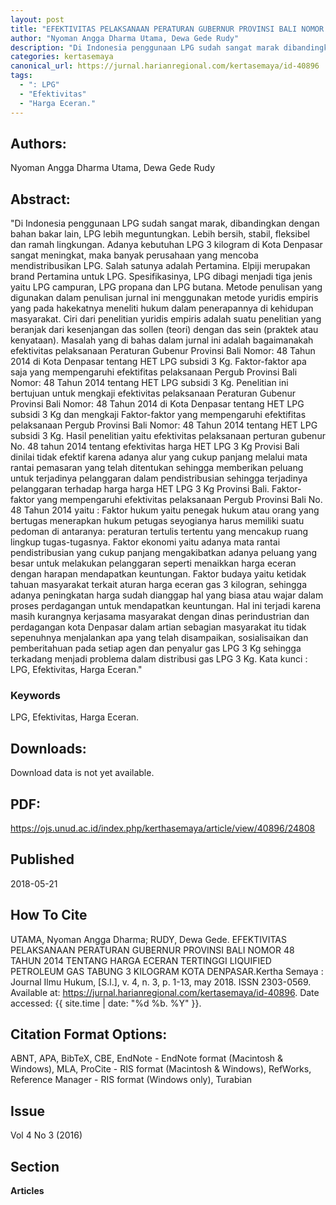 ```yaml
---
layout: post
title: "EFEKTIVITAS PELAKSANAAN PERATURAN GUBERNUR PROVINSI BALI NOMOR 48 TAHUN 2014 TENTANG HARGA ECERAN TERTINGGI LIQUIFIED PETROLEUM GAS TABUNG 3 KILOGRAM KOTA DENPASAR"
author: "Nyoman Angga Dharma Utama, Dewa Gede Rudy"
description: "Di Indonesia penggunaan LPG sudah sangat marak dibandingkan dengan bahan bakar lain LPG lebih meguntungkan Lebih bersih stabil fleksibel dan ramah lingkungan Adany"
categories: kertasemaya
canonical_url: https://jurnal.harianregional.com/kertasemaya/id-40896
tags:
  - ": LPG"
  - "Efektivitas"
  - "Harga Eceran."
---
```


## Authors:
Nyoman Angga Dharma Utama, Dewa Gede Rudy

## Abstract:
"Di Indonesia penggunaan LPG sudah sangat marak, dibandingkan dengan bahan bakar lain, LPG lebih meguntungkan. Lebih bersih, stabil, fleksibel dan ramah lingkungan. Adanya kebutuhan LPG 3 kilogram di Kota Denpasar sangat meningkat, maka banyak perusahaan yang mencoba mendistribusikan LPG. Salah satunya adalah Pertamina. Elpiji merupakan brand Pertamina untuk LPG. Spesifikasinya, LPG dibagi menjadi tiga jenis yaitu LPG campuran, LPG propana dan LPG butana. Metode penulisan yang digunakan dalam penulisan jurnal ini menggunakan metode yuridis empiris yang pada hakekatnya meneliti hukum dalam penerapannya di kehidupan masyarakat. Ciri dari penelitian yuridis empiris adalah suatu penelitian yang beranjak dari kesenjangan das sollen (teori) dengan das sein (praktek atau kenyataan). Masalah yang di bahas dalam jurnal ini adalah bagaimanakah efektivitas pelaksanaan Peraturan Gubenur Provinsi Bali Nomor: 48 Tahun 2014 di Kota Denpasar tentang HET LPG subsidi 3 Kg. Faktor-faktor apa saja yang mempengaruhi efektifitas pelaksanaan Pergub Provinsi Bali Nomor: 48 Tahun 2014 tentang HET LPG subsidi 3 Kg. Penelitian ini bertujuan untuk mengkaji efektivitas pelaksanaan Peraturan Gubenur Provinsi Bali Nomor: 48 Tahun 2014 di Kota Denpasar tentang HET LPG subsidi 3 Kg dan mengkaji Faktor-faktor yang mempengaruhi efektifitas pelaksanaan Pergub Provinsi Bali Nomor: 48 Tahun 2014 tentang HET LPG subsidi 3 Kg. Hasil penelitian yaitu efektivitas pelaksanaan perturan gubenur No. 48 tahun 2014 tentang efektivitas harga HET LPG 3 Kg Provisi Bali dinilai tidak efektif karena adanya alur yang cukup panjang melalui mata rantai pemasaran yang telah ditentukan sehingga memberikan peluang untuk terjadinya pelanggaran dalam pendistribusian sehingga terjadinya pelanggaran terhadap harga harga HET LPG 3 Kg Provinsi Bali. Faktor-faktor yang mempengaruhi efektivitas pelaksanaan Pergub Provinsi Bali No. 48 Tahun 2014 yaitu : Faktor hukum yaitu penegak hukum atau orang yang bertugas menerapkan hukum petugas seyogianya harus memiliki suatu pedoman di antaranya: peraturan tertulis tertentu yang mencakup ruang lingkup tugas-tugasnya. Faktor ekonomi yaitu adanya mata rantai pendistribusian yang cukup panjang mengakibatkan adanya peluang yang besar untuk melakukan pelanggaran seperti menaikkan harga eceran dengan harapan mendapatkan keuntungan. Faktor budaya yaitu ketidak tahuan masyarakat terkait aturan harga eceran gas 3 kilogran, sehingga adanya peningkatan harga sudah dianggap hal yang biasa atau wajar dalam proses perdagangan untuk mendapatkan keuntungan. Hal ini terjadi karena masih kurangnya kerjasama masyarakat dengan dinas perindustrian dan perdagangan kota Denpasar dalam artian sebagian masyarakat itu tidak sepenuhnya menjalankan apa yang telah disampaikan, sosialisaikan dan pemberitahuan pada setiap agen dan penyalur gas LPG 3 Kg sehingga terkadang menjadi problema dalam distribusi gas LPG 3 Kg. Kata kunci : LPG, Efektivitas, Harga Eceran."

### Keywords
LPG, Efektivitas, Harga Eceran.

## Downloads:

Download data is not yet available.

## PDF:

https://ojs.unud.ac.id/index.php/kerthasemaya/article/view/40896/24808

## Published
2018-05-21

## How To Cite
UTAMA, Nyoman Angga Dharma; RUDY, Dewa Gede.  EFEKTIVITAS PELAKSANAAN PERATURAN GUBERNUR PROVINSI BALI NOMOR 48 TAHUN 2014 TENTANG HARGA ECERAN TERTINGGI LIQUIFIED PETROLEUM GAS TABUNG 3 KILOGRAM KOTA DENPASAR.Kertha Semaya : Journal Ilmu Hukum, [S.l.], v. 4, n. 3, p. 1-13, may 2018. ISSN 2303-0569. Available at: <https://jurnal.harianregional.com/kertasemaya/id-40896>. Date accessed: {{ site.time | date: "%d %b. %Y" }}.

## Citation Format Options:
ABNT, APA, BibTeX, CBE, EndNote - EndNote format (Macintosh & Windows), MLA, ProCite - RIS format (Macintosh & Windows), RefWorks, Reference Manager - RIS format (Windows only), Turabian

## Issue
Vol 4 No 3 (2016)

## Section 
**Articles**

